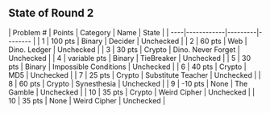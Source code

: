 ## State of Round 2

| Problem # | Points | Category | Name | State |
| ----|------------|---------|-------- |
| 1 | 100 pts | Binary  | Decider | Unchecked |
| 2 | 60 pts  | Web     | Dino. Ledger | Unchecked |
| 3 | 30 pts  | Crypto  | Dino. Never Forget | Unchecked |
| 4 | variable pts  | Binary     | TieBreaker | Unchecked |
| 5 | 30 pts  | Binary     | Impossible Conditions | Unchecked |
| 6 | 40 pts  | Crypto     | MD5 | Unchecked |
| 7 | 25 pts  | Crypto     | Substitute Teacher | Unchecked |
| 8 | 60 pts  | Crypto     | Synesthesia | Unchecked |
| 9 | -10 pts  | None | The Gamble | Unchecked |
| 10 | 35 pts  | Crypto | Weird Cipher | Unchecked |
| 10 | 35 pts  | None | Weird Cipher | Unchecked |
